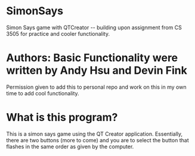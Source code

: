 # SimonSays
 Simon Says game with QTCreator -- building upon assignment from CS 3505 for practice and cooler functionality.

# Authors: Basic Functionality were written by Andy Hsu and Devin Fink
 Permission given to add this to personal repo and work on this in my own time to add cool functionality.

# What is this program?
 This is a simon says game using the QT Creator application. Essentially, there are two buttons (more to come) and you are to select the button that flashes in the same order as given by the computer.
